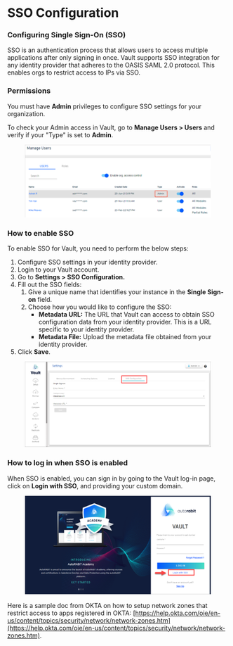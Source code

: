 # SSO Configuration

### Configuring Single Sign-On (SSO) <a href="#configuring-single-signon-sso" id="configuring-single-signon-sso"></a>

SSO is an authentication process that allows users to access multiple applications after only signing in once. Vault supports SSO integration for any identity provider that adheres to the OASIS SAML 2.0 protocol. This enables orgs to restrict access to IPs via SSO.

### Permissions <a href="#permissions" id="permissions"></a>

You must have **Admin** privileges to configure SSO settings for your organization.&#x20;

To check your Admin access in Vault, go to **Manage Users > Users** and verify if your "Type" is set to **Admin**.

<figure><img src="../../../../.gitbook/assets/image (1584).png" alt=""><figcaption></figcaption></figure>

### How to enable SSO <a href="#how-to-enable-sso" id="how-to-enable-sso"></a>

To enable SSO for Vault, you need to perform the below steps:

1. Configure SSO settings in your identity provider.
2. Login to your Vault account.
3. Go to **Settings > SSO Configuration.**
4. Fill out the SSO fields:
   1. Give a unique name that identifies your instance in the **Single Sign-on** field.
   2. Choose how you would like to configure the SSO:
      * **Metadata URL:** The URL that Vault can access to obtain SSO configuration data from your identity provider. This is a URL specific to your identity provider.
      * **Metadata File:** Upload the metadata file obtained from your identity provider.
5. Click **Save**.

<figure><img src="../../../../.gitbook/assets/image (151).png" alt=""><figcaption></figcaption></figure>

### How to log in when SSO is enabled <a href="#how-to-log-in-when-sso-is-enabled" id="how-to-log-in-when-sso-is-enabled"></a>

When SSO is enabled, you can sign in by going to the Vault log-in page, click on **Login with SSO**, and providing your custom domain.

<figure><img src="../../../../.gitbook/assets/image (152).png" alt=""><figcaption></figcaption></figure>

Here is a sample doc from OKTA on how to setup network zones that restrict access to apps registered in OKTA: [https://help.okta.com/oie/en-us/content/topics/security/network/network-zones.htm](https://help.okta.com/oie/en-us/content/topics/security/network/network-zones.htm).
